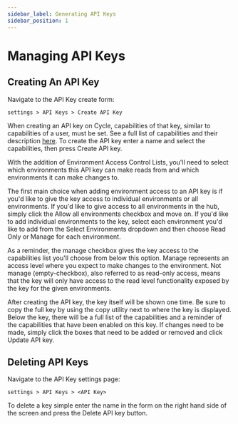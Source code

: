 ```yaml
---
sidebar_label: Generating API Keys
sidebar_position: 1
---
```

# Managing API Keys

## Creating An API Key
Navigate to the API Key create form:

`settings > API Keys > Create API Key`


When creating an API key on Cycle, capabilities of that key, similar to capabilities of a user, must be set. See a full list of capabilities and their description [here](/reference/hubs/members-and-permissions/roles-and-permissions). To create the API key enter a name and select the capabilities, then press Create API key.

With the addition of Environment Access Control Lists, you'll need to select which environments this API key can make reads from and which environments it can make changes to.

The first main choice when adding environment access to an API key is if you'd like to give the key access to individual environments or all environments. If you'd like to give access to all environments in the hub, simply click the Allow all environments checkbox and move on. If you'd like to add individual environments to the key, select each environment you'd like to add from the Select Environments dropdown and then choose Read Only or Manage for each environment.

As a reminder, the manage checkbox gives the key access to the capabilities list you'll choose from below this option. Manage represents an access level where you expect to make changes to the environment. Not manage (empty-checkbox), also referred to as read-only access, means that the key will only have access to the read level functionality exposed by the key for the given environments.

After creating the API key, the key itself will be shown one time. Be sure to copy the full key by using the copy utility next to where the key is displayed. Below the key, there will be a full list of the capabilities and a reminder of the capabilities that have been enabled on this key. If changes need to be made, simply click the boxes that need to be added or removed and click Update API key.

## Deleting API Keys
Navigate to the API Key settings page: 


`settings > API Keys > <API Key> `


To delete a key simple enter the name in the form on the right hand side of the screen and press the Delete API key button.